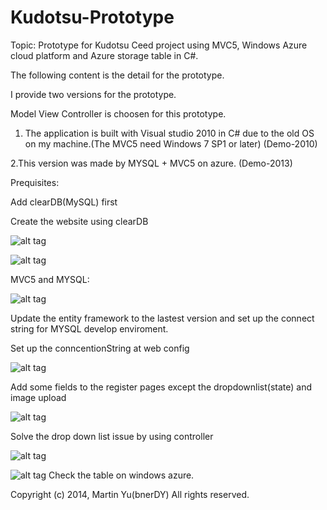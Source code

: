 Kudotsu-Prototype
=================

Topic: Prototype for Kudotsu Ceed project using MVC5, Windows Azure cloud platform and Azure storage table in C#.

The following content is the detail for the prototype.

I provide two versions for the prototype.

Model View Controller is choosen for this prototype.


1. The application is built with Visual studio 2010 in C# due to the old OS on my machine.(The MVC5 need Windows 7 SP1 or later) (Demo-2010)


2.This version was made by MYSQL + MVC5 on azure. (Demo-2013)

Prequisites:

Add clearDB(MySQL) first

Create the website using clearDB

![alt tag](https://raw2.github.com/bnerDY/Kudotsu-Prototype/master/Demo-images/5.jpg)

![alt tag](https://raw2.github.com/bnerDY/Kudotsu-Prototype/master/Demo-images/6.jpg)


MVC5 and MYSQL:

![alt tag](https://raw2.github.com/bnerDY/Kudotsu-Prototype/master/Demo-images/1.jpg)

Update the entity framework to the lastest version and set up the connect string for MYSQL develop enviroment.

Set up the conncentionString at web config


![alt tag](https://raw2.github.com/bnerDY/Kudotsu-Prototype/master/Demo-images/2.jpg)

Add some fields to the register pages except the dropdownlist(state) and image upload

![alt tag](https://raw2.github.com/bnerDY/Kudotsu-Prototype/master/Demo-images/4.jpg)

Solve the drop down list issue by using controller

![alt tag](https://raw2.github.com/bnerDY/Kudotsu-Prototype/master/Demo-images/3.jpg)



![alt tag](https://raw2.github.com/bnerDY/Kudotsu-Prototype/master/Demo-images/7.jpg)
Check the table on windows azure.

Copyright (c) 2014, Martin Yu(bnerDY)
All rights reserved.
